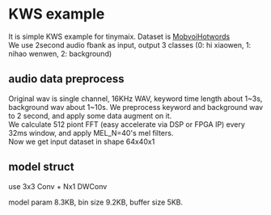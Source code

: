 # KWS example
It is simple KWS example for tinymaix.
Dataset is [MobvoiHotwords](http://www.openslr.org/87/)  
We use 2second audio fbank as input, output 3 classes (0: hi xiaowen, 1: nihao wenwen, 2: background)   

## audio data preprocess
Original wav is single channel, 16KHz WAV, keyword time length about 1~3s, background wav about 1~10s.
We preprocess keyword and background wav to 2 second, and apply some data augment on it.   
We calculate 512 piont FFT (easy accelerate via DSP or FPGA IP) every 32ms window, and apply MEL_N=40's mel filters.   
Now we get input dataset in shape 64x40x1

## model struct
use 3x3 Conv + Nx1 DWConv

model param 8.3KB, bin size 9.2KB, buffer size 5KB.







